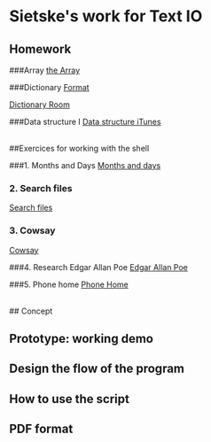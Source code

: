 # Sietske's work for Text IO 

## Homework
###Array
[the Array](textIO/arrayinterminal.rtf)

###Dictionary
[Format](textIO/format.pv)

[Dictionary Room](textIO/room_file.pv)


###Data structure I
[Data structure iTunes](textIO/itunes.pv)

<br>
##Exercices for working with the shell

###1. Months and Days
[Months and days](textIO/months-and-days.rtf)

### 2. Search files
[Search files](textIO/searchfiles.rtf)

### 3. Cowsay
[Cowsay](textIO/cowsay.rtf)

###4. Research Edgar Allan Poe
[Edgar Allan Poe](textIO/allanpoe.rtf)

###5. Phone home
[Phone Home](textIO/phonehome.rtf)

<br>
## Concept

## Prototype: working demo

## Design the flow of the program

## How to use the script

## PDF format 
			
